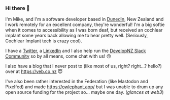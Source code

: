 ### Hi there 👋

<!--
**veb/veb** is a ✨ _special_ ✨ repository because its `README.md` (this file) appears on your GitHub profile.

Here are some ideas to get you started:

- 🔭 I’m currently working on ...
- 🌱 I’m currently learning ...
- 👯 I’m looking to collaborate on ...
- 🤔 I’m looking for help with ...
- 💬 Ask me about ...
- 📫 How to reach me: ...
- 😄 Pronouns: ...
- ⚡ Fun fact: ...
-->

I'm Mike, and I'm a software developer based in [Dunedin](https://en.wikipedia.org/wiki/Dunedin), New Zealand and I work remotely for an excellent company, they're wonderful! I'm a big softie when it comes to accessibility as I was born deaf, but received an cochlear implant some years back allowing me to hear pretty well. (Seriously, Cochlear Implant tech is crazy cool).

I have a [Twitter](https://twitter.com/vebbed), a [LinkedIn](https://www.linkedin.com/in/vebbed/) and I also help run the [DevelopNZ Slack Community](https://dev.elop.nz/) so by all means, come chat with us! 🙃

I also have a blog that I never post to (like most of us, right? right...? hello?) over at https://veb.co.nz 😇

I've also been rather interested in the Federation (like Mastodon and Pixelfed) and made https://owlephant.app/ but I was unable to drum up any open source funding for the project so... maybe one day. (*glances at web3*)

